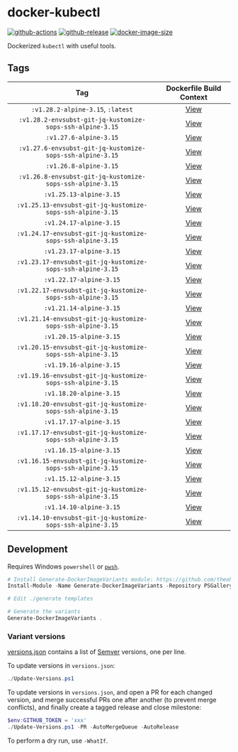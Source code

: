 # docker-kubectl

[![github-actions](https://github.com/theohbrothers/docker-kubectl/workflows/ci-master-pr/badge.svg)](https://github.com/theohbrothers/docker-kubectl/actions)
[![github-release](https://img.shields.io/github/v/release/theohbrothers/docker-kubectl?style=flat-square)](https://github.com/theohbrothers/docker-kubectl/releases/)
[![docker-image-size](https://img.shields.io/docker/image-size/theohbrothers/docker-kubectl/latest)](https://hub.docker.com/r/theohbrothers/docker-kubectl)

Dockerized `kubectl` with useful tools.

## Tags

| Tag | Dockerfile Build Context |
|:-------:|:---------:|
| `:v1.28.2-alpine-3.15`, `:latest` | [View](variants/v1.28.2-alpine-3.15) |
| `:v1.28.2-envsubst-git-jq-kustomize-sops-ssh-alpine-3.15` | [View](variants/v1.28.2-envsubst-git-jq-kustomize-sops-ssh-alpine-3.15) |
| `:v1.27.6-alpine-3.15` | [View](variants/v1.27.6-alpine-3.15) |
| `:v1.27.6-envsubst-git-jq-kustomize-sops-ssh-alpine-3.15` | [View](variants/v1.27.6-envsubst-git-jq-kustomize-sops-ssh-alpine-3.15) |
| `:v1.26.8-alpine-3.15` | [View](variants/v1.26.8-alpine-3.15) |
| `:v1.26.8-envsubst-git-jq-kustomize-sops-ssh-alpine-3.15` | [View](variants/v1.26.8-envsubst-git-jq-kustomize-sops-ssh-alpine-3.15) |
| `:v1.25.13-alpine-3.15` | [View](variants/v1.25.13-alpine-3.15) |
| `:v1.25.13-envsubst-git-jq-kustomize-sops-ssh-alpine-3.15` | [View](variants/v1.25.13-envsubst-git-jq-kustomize-sops-ssh-alpine-3.15) |
| `:v1.24.17-alpine-3.15` | [View](variants/v1.24.17-alpine-3.15) |
| `:v1.24.17-envsubst-git-jq-kustomize-sops-ssh-alpine-3.15` | [View](variants/v1.24.17-envsubst-git-jq-kustomize-sops-ssh-alpine-3.15) |
| `:v1.23.17-alpine-3.15` | [View](variants/v1.23.17-alpine-3.15) |
| `:v1.23.17-envsubst-git-jq-kustomize-sops-ssh-alpine-3.15` | [View](variants/v1.23.17-envsubst-git-jq-kustomize-sops-ssh-alpine-3.15) |
| `:v1.22.17-alpine-3.15` | [View](variants/v1.22.17-alpine-3.15) |
| `:v1.22.17-envsubst-git-jq-kustomize-sops-ssh-alpine-3.15` | [View](variants/v1.22.17-envsubst-git-jq-kustomize-sops-ssh-alpine-3.15) |
| `:v1.21.14-alpine-3.15` | [View](variants/v1.21.14-alpine-3.15) |
| `:v1.21.14-envsubst-git-jq-kustomize-sops-ssh-alpine-3.15` | [View](variants/v1.21.14-envsubst-git-jq-kustomize-sops-ssh-alpine-3.15) |
| `:v1.20.15-alpine-3.15` | [View](variants/v1.20.15-alpine-3.15) |
| `:v1.20.15-envsubst-git-jq-kustomize-sops-ssh-alpine-3.15` | [View](variants/v1.20.15-envsubst-git-jq-kustomize-sops-ssh-alpine-3.15) |
| `:v1.19.16-alpine-3.15` | [View](variants/v1.19.16-alpine-3.15) |
| `:v1.19.16-envsubst-git-jq-kustomize-sops-ssh-alpine-3.15` | [View](variants/v1.19.16-envsubst-git-jq-kustomize-sops-ssh-alpine-3.15) |
| `:v1.18.20-alpine-3.15` | [View](variants/v1.18.20-alpine-3.15) |
| `:v1.18.20-envsubst-git-jq-kustomize-sops-ssh-alpine-3.15` | [View](variants/v1.18.20-envsubst-git-jq-kustomize-sops-ssh-alpine-3.15) |
| `:v1.17.17-alpine-3.15` | [View](variants/v1.17.17-alpine-3.15) |
| `:v1.17.17-envsubst-git-jq-kustomize-sops-ssh-alpine-3.15` | [View](variants/v1.17.17-envsubst-git-jq-kustomize-sops-ssh-alpine-3.15) |
| `:v1.16.15-alpine-3.15` | [View](variants/v1.16.15-alpine-3.15) |
| `:v1.16.15-envsubst-git-jq-kustomize-sops-ssh-alpine-3.15` | [View](variants/v1.16.15-envsubst-git-jq-kustomize-sops-ssh-alpine-3.15) |
| `:v1.15.12-alpine-3.15` | [View](variants/v1.15.12-alpine-3.15) |
| `:v1.15.12-envsubst-git-jq-kustomize-sops-ssh-alpine-3.15` | [View](variants/v1.15.12-envsubst-git-jq-kustomize-sops-ssh-alpine-3.15) |
| `:v1.14.10-alpine-3.15` | [View](variants/v1.14.10-alpine-3.15) |
| `:v1.14.10-envsubst-git-jq-kustomize-sops-ssh-alpine-3.15` | [View](variants/v1.14.10-envsubst-git-jq-kustomize-sops-ssh-alpine-3.15) |

## Development

Requires Windows `powershell` or [`pwsh`](https://github.com/PowerShell/PowerShell).

```powershell
# Install Generate-DockerImageVariants module: https://github.com/theohbrothers/Generate-DockerImageVariants
Install-Module -Name Generate-DockerImageVariants -Repository PSGallery -Scope CurrentUser -Force -Verbose

# Edit ./generate templates

# Generate the variants
Generate-DockerImageVariants .
```

### Variant versions

[versions.json](generate/definitions/versions.json) contains a list of [Semver](https://semver.org/) versions, one per line.

To update versions in `versions.json`:

```powershell
./Update-Versions.ps1
```

To update versions in `versions.json`, and open a PR for each changed version, and merge successful PRs one after another (to prevent merge conflicts), and finally create a tagged release and close milestone:

```powershell
$env:GITHUB_TOKEN = 'xxx'
./Update-Versions.ps1 -PR -AutoMergeQueue -AutoRelease
```

To perform a dry run, use `-WhatIf`.
